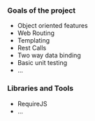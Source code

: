 <h3>Goals of the project</h3>
<ul>
<li>Object oriented features</li>
<li>Web Routing</li>
<li>Templating</li>
<li>Rest Calls</li>
<li>Two way data binding</li>
<li>Basic unit testing</li>
<li>...</li>
</ul>

<h3>
Libraries and Tools
</h3>
<ul>
<li>RequireJS</li>
<li>...</li>
</ul>
